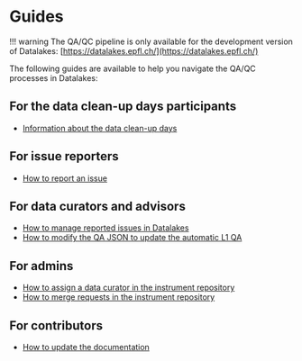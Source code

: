 # Guides

<!-- prettier-ignore-start -->

!!! warning
    The QA/QC pipeline is only available for the development version of Datalakes: [https://datalakes.epfl.ch/](https://datalakes.epfl.ch/)

<!-- prettier-ignore-end -->

The following guides are available to help you navigate the QA/QC processes in Datalakes:

## For the data clean-up days participants

- [Information about the data clean-up days](datathon.md)

## For issue reporters

- [How to report an issue](reporting.md)

## For data curators and advisors

- [How to manage reported issues in Datalakes](management.md)
- [How to modify the QA JSON to update the automatic L1 QA](QA_json.md)

## For admins

- [How to assign a data curator in the instrument repository](assignment.md)
- [How to merge requests in the instrument repository](merging.md)

## For contributors

- [How to update the documentation](updating_docs.md)
